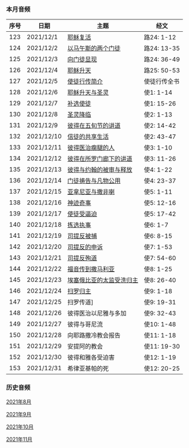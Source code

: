 
### 本月音频

|序号|日期|主题|经文|
|---|----|---|---|
|123|2021/12/1|[耶稣复活](https://carmelbible.sgp1.digitaloceanspaces.com/202112/Luke123.mp3)|路24: 1-12|
|124|2021/12/2|[以马午斯的两个门徒](https://carmelbible.sgp1.digitaloceanspaces.com/202112/Luke124.mp3)|路24: 13-35|
|125|2021/12/3|[向门徒显现](https://carmelbible.sgp1.digitaloceanspaces.com/202112/Luke125.mp3)|路24: 36-49|
|126|2021/12/4|[耶稣升天](https://carmelbible.sgp1.digitaloceanspaces.com/202112/Luke126.mp3)|路25: 50-53|
|127|2021/12/5|[使徒行传简介](https://carmelbible.sgp1.digitaloceanspaces.com/202112/Luke127.mp3)|使徒行传全书|
|128|2021/12/6|[耶稣升天与圣灵](https://carmelbible.sgp1.digitaloceanspaces.com/202112/Luke128.mp3)|使1: 1-14|
|129|2021/12/7|[补选使徒](https://carmelbible.sgp1.digitaloceanspaces.com/202112/Luke129.mp3)|使1: 15-26|
|130|2021/12/8|[圣灵降临](https://carmelbible.sgp1.digitaloceanspaces.com/202112/Luke130.mp3)|使2: 1-13|
|131|2021/12/9|[彼得在五旬节的讲道](https://carmelbible.sgp1.digitaloceanspaces.com/202112/Luke131.mp3)|使2: 14-42|
|132|2021/12/10|[信徒的共享生活](https://carmelbible.sgp1.digitaloceanspaces.com/202112/Luke132.mp3)|使2: 43-47|
|133|2021/12/11|[彼得医治瘸腿的人](https://carmelbible.sgp1.digitaloceanspaces.com/202112/Luke133.mp3)|使3: 1-10|
|134|2021/12/12|[彼得在所罗门廊下的讲道](https://carmelbible.sgp1.digitaloceanspaces.com/202112/Luke134.mp3)|使3: 11-26|
|135|2021/12/13|[彼得与约翰的被审与释放](https://carmelbible.sgp1.digitaloceanspaces.com/202112/Act135.mp3)|使4: 1-22|
|136|2021/12/14|[门徒祷告与凡物公用](https://carmelbible.sgp1.digitaloceanspaces.com/202112/Act136.mp3)|使4: 23-37|
|137|2021/12/15|[亚拿尼亚与撒非喇](https://carmelbible.sgp1.digitaloceanspaces.com/202112/Act137.mp3)|使5: 1-11|
|138|2021/12/16|[神迹奇事](https://carmelbible.sgp1.digitaloceanspaces.com/202112/Act138.mp3)|使5: 12-16|
|139|2021/12/17|[使徒受逼迫](https://carmelbible.sgp1.digitaloceanspaces.com/202112/Act139.mp3)|使5: 17-42|
|140|2021/12/18|[拣选执事](https://carmelbible.sgp1.digitaloceanspaces.com/202112/Act140.mp3)|使6: 1-7|
|141|2021/12/19|[司提反被捕](https://carmelbible.sgp1.digitaloceanspaces.com/202112/Act141.mp3)|使6: 8-15|
|142|2021/12/20|[司提反的申诉](https://carmelbible.sgp1.digitaloceanspaces.com/202112/Act142.mp3)|使7: 1-53|
|143|2021/12/21|[司提反殉道](https://carmelbible.sgp1.digitaloceanspaces.com/202112/Act143.mp3)|使7: 54-60|
|144|2021/12/22|[福音传到撒马利亚](https://carmelbible.sgp1.digitaloceanspaces.com/202112/Act144.mp3)|使8: 1-25|
|145|2021/12/23|[埃塞俄比亚的太监受洗归主](https://carmelbible.sgp1.digitaloceanspaces.com/202112/Act145.mp3)|使8: 26-40|
|146|2021/12/24|[扫罗归主](https://carmelbible.sgp1.digitaloceanspaces.com/202112/Act146.mp3)|使9: 1-18|
|147|2021/12/25|扫罗传道]|使9: 19-31|
|148|2021/12/26|彼得医治以尼雅与多加|使9: 32-43|
|149|2021/12/27|彼得与哥尼流|使10: 1-48|
|150|2021/12/28|向耶路撒冷教会报告|使11: 1-18|
|151|2021/12/29|安提阿的教会|使11: 19-30|
|152|2021/12/30|彼得和雅各受迫害|使12: 1-19|
|153|2021/12/31|希律亚基帕的死|使12: 20-25|

### 历史音频

[2021年8月](202108)

[2021年9月](202109)

[2021年10月](202110)

[2021年11月](202111)
